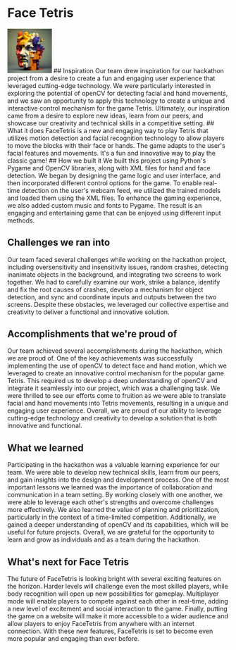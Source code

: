 # Face Tetris

<img src="./tetraface_logo.jpg" alt="Face Tetris logo" width="20%">
## Inspiration
Our team drew inspiration for our hackathon project from a desire to create a fun and engaging user experience that leveraged cutting-edge technology. We were particularly interested in exploring the potential of openCV for detecting facial and hand movements, and we saw an opportunity to apply this technology to create a unique and interactive control mechanism for the game Tetris. Ultimately, our inspiration came from a desire to explore new ideas, learn from our peers, and showcase our creativity and technical skills in a competitive setting.
## What it does
FaceTetris is a new and engaging way to play Tetris that utilizes motion detection and facial recognition technology to allow players to move the blocks with their face or hands. The game adapts to the user's facial features and movements. It's a fun and innovative way to play the classic game!
## How we built it
We built this project using Python's Pygame and OpenCV libraries, along with XML files for hand and face detection. We began by designing the game logic and user interface, and then incorporated different control options for the game. To enable real-time detection on the user's webcam feed, we utilized the trained models and loaded them using the XML files. To enhance the gaming experience, we also added custom music and fonts to Pygame. The result is an engaging and entertaining game that can be enjoyed using different input methods.

## Challenges we ran into
Our team faced several challenges while working on the hackathon project, including oversensitivity and insensitivity issues, random crashes, detecting inanimate objects in the background, and integrating two screens to work together. We had to carefully examine our work, strike a balance, identify and fix the root causes of crashes, develop a mechanism for object detection, and sync and coordinate inputs and outputs between the two screens. Despite these obstacles, we leveraged our collective expertise and creativity to deliver a functional and innovative solution.

## Accomplishments that we're proud of
Our team achieved several accomplishments during the hackathon, which we are proud of. One of the key achievements was successfully implementing the use of openCV to detect face and hand motion, which we leveraged to create an innovative control mechanism for the popular game Tetris. This required us to develop a deep understanding of openCV and integrate it seamlessly into our project, which was a challenging task. We were thrilled to see our efforts come to fruition as we were able to translate facial and hand movements into Tetris movements, resulting in a unique and engaging user experience. Overall, we are proud of our ability to leverage cutting-edge technology and creativity to develop a solution that is both innovative and functional.
## What we learned
Participating in the hackathon was a valuable learning experience for our team. We were able to develop new technical skills, learn from our peers, and gain insights into the design and development process. One of the most important lessons we learned was the importance of collaboration and communication in a team setting. By working closely with one another, we were able to leverage each other's strengths and overcome challenges more effectively. We also learned the value of planning and prioritization, particularly in the context of a time-limited competition. Additionally, we gained a deeper understanding of openCV and its capabilities, which will be useful for future projects. Overall, we are grateful for the opportunity to learn and grow as individuals and as a team during the hackathon.

## What's next for Face Tetris
The future of FaceTetris is looking bright with several exciting features on the horizon. Harder levels will challenge even the most skilled players, while body recognition will open up new possibilities for gameplay. Multiplayer mode will enable players to compete against each other in real-time, adding a new level of excitement and social interaction to the game. Finally, putting the game on a website will make it more accessible to a wider audience and allow players to enjoy FaceTetris from anywhere with an internet connection. With these new features, FaceTetris is set to become even more popular and engaging than ever before. 